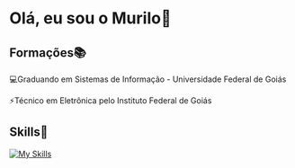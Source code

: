 <h1>Olá, eu sou o Murilo👋</h1> 

<h2>Formações📚</h2>


💻Graduando em Sistemas de Informação - Universidade Federal de Goiás
          
⚡Técnico em Eletrônica pelo Instituto Federal de Goiás

<h2>Skills🚀</h2>

[![My Skills](https://skillicons.dev/icons?i=react,javascript,typescript,nodejs,python,c,cpp,html,css,tailwind,git,github,express,mysql,mongodb,arduino,linux)](https://skillicons.dev)
          
          


          


